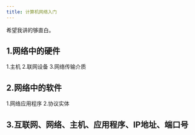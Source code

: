 ```yaml
---
title: 计算机网络入门
---
```

希望我讲的够直白。
## 1.网络中的硬件
1.主机
2.联网设备
3.网络传输介质
## 2.网络中的软件
1.网络应用程序
2.协议实体
## 3.互联网、网络、主机、应用程序、IP地址、端口号


